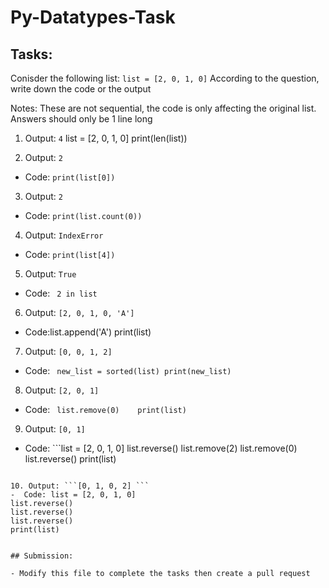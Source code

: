 # Py-Datatypes-Task

## Tasks:

Conisder the following list:
```list = [2, 0, 1, 0]```
According to the question, write down the code or the output

Notes: 
 These are not sequential, the code is only affecting the original list. 
 Answers should only be 1 line long

1. Output: ```4```
list = [2, 0, 1, 0]
print(len(list))

2. Output: ```2```
-  Code: ```print(list[0])``` 

3. Output: ```2```
-  Code: ```print(list.count(0))``` 

4. Output: ```IndexError```
-  Code: ```print(list[4])```

5. Output: ```True```
-  Code: ``` 2 in list```

6. Output: ```[2, 0, 1, 0, 'A'] ```
-  Code:list.append('A')
          print(list)

7. Output: ```[0, 0, 1, 2] ```
-  Code: ```
new_list = sorted(list)
print(new_list)```

8. Output: ``` [2, 0, 1] ``` 
-  Code: ```
list.remove(0)   
print(list)```

9. Output: ```[0, 1] ```
-  Code: ```list = [2, 0, 1, 0]
list.reverse() 
list.remove(2)
list.remove(0)
list.reverse() 
print(list)
``` 

10. Output: ```[0, 1, 0, 2] ```
-  Code: list = [2, 0, 1, 0]
list.reverse()
list.reverse()
list.reverse()
print(list) 


## Submission:

- Modify this file to complete the tasks then create a pull request
